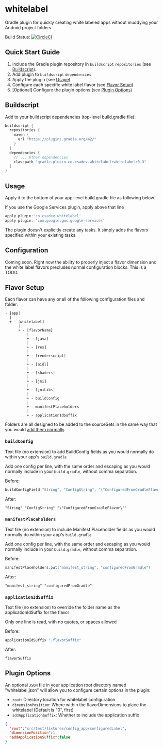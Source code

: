 # whitelabel
Gradle plugin for quickly creating white labeled apps without muddying your Android project folders

Build Status: [![CircleCI](https://circleci.com/gh/gtcompscientist/whitelabel/tree/master.svg?style=svg)](https://circleci.com/gh/gtcompscientist/whitelabel/tree/master)

## Quick Start Guide

1. Include the Gradle plugin repository in `buildscript` `repositories` (see [Buildscript](#buildscript)).
1. Add plugin to `buildscript` `dependencies`.
1. Apply the plugin (see [Usage](#usage)).
1. Configure each specific white label flavor (see [Flavor Setup](#flavorsetup))
1. [Optional] Configure the plugin options (see [Plugin Options](#pluginoptions))

## Buildscript

Add to your buildscript dependencies (top-level build.gradle file):

```groovy
buildscript {
  repositories {
    maven {
      url "https://plugins.gradle.org/m2/"
    }
  }
  dependencies {
    // ... Other dependencies
    classpath "gradle.plugin.co.csadev.whitelabel:whitelabel:0.3"
  }
}
```

## Usage

Apply it to the bottom of your app-level build.gradle file as following below.

If you use the Google Services plugin, apply above that line

```groovy
apply plugin:'co.csadev.whitelabel'
apply plugin: 'com.google.gms.google-services'
```

The plugin doesn't explicitly create any tasks. It simply adds the flavors specified within your existing tasks.

## Configuration

Coming soon. Right now the ability to properly inject a flavor dimension and the white label flavors precludes normal configuration blocks. This is a TODO.

## Flavor Setup

Each flavor can have any or all of the following configuration files and folder:

```
- [app]
  |
  + - [whitelabel]
      |
      + - [flavorName]
          |
          + - [java]
          |
          + - [res]
          |
          + - [renderscript]
          |
          + - [aidl]
          |
          + - [shaders]
          |
          + - [jni]
          |
          + - [jniLibs]
          |
          + - buildConfig
          |
          + - manifestPlaceholders
          |
          + - applicationIdSuffix
```

Folders are all designed to be added to the sourceSets in the same way that you would [add them normally](https://developer.android.com/studio/build/build-variants#flavor-dimensions).

### `buildConfig`
Text file (no extension) to add BuildConfig fields as you would normally do within your app's `build.gradle`

Add one config per line, with the same order and escaping as you would normally include in your `build.gradle`, without comma separation.

Before:
```groovy
buildConfigField "String", "ConfigString", "\"ConfiguredFromGradleFlavor\""
```

After:
```
"String" "ConfigString" "\"ConfiguredFromGradleFlavor\""
```

### `manifestPlaceholders`
Text file (no extension) to include Manifest Placeholder fields as you would normally do within your app's `build.gradle`

Add one config per line, with the same order and escaping as you would normally include in your `build.gradle`, without comma separation.

Before:
```groovy
manifestPlaceholders.put("manifest_string", "configuredFromGradle")
```

After:
```
"manifest_string" "configuredFromGradle"
```

### `applicationIdSuffix`
Text file (no extension) to override the folder name as the applicationIdSuffix for the flavor

Only one line is read, with no quotes, or spaces allowed

Before:
```groovy
applicationIdSuffix ".flavorSuffix"
```

After:
```
flavorSuffix
```

## Plugin Options

An optional `JSON` file in your application root directory named "whitelabel.json" will allow you to configure certain options in the plugin:

* `root`: Directory location for whitelabel configuration
* `dimensionPosition`: Where within the flavorDimensions to place the whitelabel (Default is "0", first)
* `addApplicationSuffix`: Whether to include the application suffix

```json
{
  "root":"src/test/fixtures/config_app/configuredLabel",
  "dimensionPosition":1,
  "addApplicationSuffix":false
}
```
